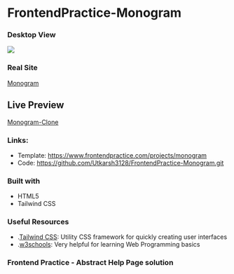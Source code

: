 # FrontendPractice-Monogram

### Desktop View

![](images/desktop_view.png)

### Real Site
[Monogram](https://monogramcc.com/shop/)

## Live Preview
[Monogram-Clone](https://utkarsh3128.github.io/FrontendPractice-Monogram/)


### Links:

* Template: https://www.frontendpractice.com/projects/monogram
* Code: https://github.com/Utkarsh3128/FrontendPractice-Monogram.git

### Built with
* HTML5
* Tailwind CSS

### Useful Resources

- .[Tailwind CSS](https://tailwindcss.com/): Utility CSS framework for quickly creating user interfaces
- .[w3schools](https://www.w3schools.com/): Very helpful for learning Web Programming basics


### Frontend Practice - Abstract Help Page solution

